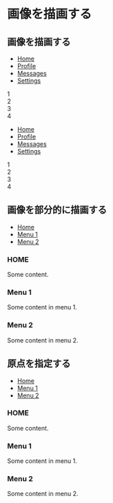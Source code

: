 画像を描画する
====================

画像を描画する
--------------------

<!-- Nav tabs -->
<ul class="nav nav-tabs" role="tablist">
	<li role="presentation" class="active"><a href="#home" aria-controls="home" role="tab" data-toggle="tab">Home</a>
	</li>
	<li role="presentation"><a href="#profile" aria-controls="profile" role="tab" data-toggle="tab">Profile</a>
	</li>
	<li role="presentation"><a href="#messages" aria-controls="messages" role="tab" data-toggle="tab">Messages</a>
	</li>
	<li role="presentation"><a href="#settings" aria-controls="settings" role="tab" data-toggle="tab">Settings</a>
	</li>
</ul>
<!-- Tab panes -->
<div class="tab-content">
	<div role="tabpanel" class="tab-pane fade in active" id="home">1</div>
	<div role="tabpanel" class="tab-pane fade" id="profile">2</div>
	<div role="tabpanel" class="tab-pane fade" id="messages">3</div>
	<div role="tabpanel" class="tab-pane fade" id="settings">4</div>
</div>

<ul class="nav nav-tabs" role="tablist">
	<li role="presentation" class="active"><a href="#home" aria-controls="home" role="tab" data-toggle="tab">Home</a>
	</li>
	<li role="presentation"><a href="#profile" aria-controls="profile" role="tab" data-toggle="tab">Profile</a>
	</li>
	<li role="presentation"><a href="#messages" aria-controls="messages" role="tab" data-toggle="tab">Messages</a>
	</li>
	<li role="presentation"><a href="#settings" aria-controls="settings" role="tab" data-toggle="tab">Settings</a>
	</li>
</ul>
<!-- Tab panes -->
<div class="tab-content">
	<div role="tabpanel" class="tab-pane fade in active" tab-id="home">1</div>
	<div role="tabpanel" class="tab-pane fade" tab-id="profile">2</div>
	<div role="tabpanel" class="tab-pane fade" tab-id="messages">3</div>
	<div role="tabpanel" class="tab-pane fade" tab-id="settings">4</div>
</div>



画像を部分的に描画する
--------------------

<ul class="nav nav-tabs">
  <li class="active"><a data-toggle="tab" href="#home">Home</a></li>
  <li><a data-toggle="tab" href="#menu1">Menu 1</a></li>
  <li><a data-toggle="tab" href="#menu2">Menu 2</a></li>
</ul>

<div class="tab-content">
  <div id="home" class="tab-pane fade in active">
    <h3>HOME</h3>
    <p>Some content.</p>
  </div>
  <div id="menu1" class="tab-pane fade">
    <h3>Menu 1</h3>
    <p>Some content in menu 1.</p>
  </div>
  <div id="menu2" class="tab-pane fade">
    <h3>Menu 2</h3>
    <p>Some content in menu 2.</p>
  </div>
</div>

原点を指定する
--------------------

<ul class="nav nav-tabs">
  <li class="active"><a data-toggle="tab" href="#home">Home</a></li>
  <li><a data-toggle="tab" href="#menu1">Menu 1</a></li>
  <li><a data-toggle="tab" href="#menu2">Menu 2</a></li>
</ul>

<div class="tab-content">
  <div id="home" class="tab-pane fade in active">
    <h3>HOME</h3>
    <p>Some content.</p>
  </div>
  <div id="menu1" class="tab-pane fade">
    <h3>Menu 1</h3>
    <p>Some content in menu 1.</p>
  </div>
  <div id="menu2" class="tab-pane fade">
    <h3>Menu 2</h3>
    <p>Some content in menu 2.</p>
  </div>
</div>
